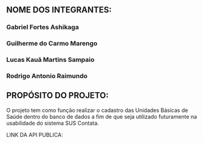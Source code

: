 ## NOME DOS INTEGRANTES:

### Gabriel Fortes Ashikaga
### Guilherme do Carmo Marengo
### Lucas Kauã Martins Sampaio
### Rodrigo Antonio Raimundo


## PROPÓSITO DO PROJETO:
O projeto tem como função realizar o cadastro das Unidades Básicas de Saúde dentro do banco de dados a fim de que seja utilizado futuramente na usabilidade do sistema SUS Contata.


LINK DA API PUBLICA: